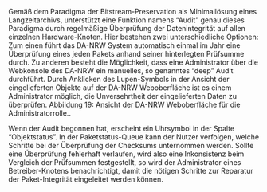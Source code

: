 Gemäß dem Paradigma der Bitstream-Preservation als Minimallösung eines Langzeitarchivs, 
unterstützt eine Funktion namens “Audit”  genau dieses Paradigma durch regelmäßige Überprüfung der 
Datenintegrität auf allen einzelnen Hardware-Knoten.
Hier bestehen zwei unterschiedliche Optionen:
Zum einen führt das DA-NRW System automatisch einmal im Jahr eine Überprüfung eines 
jeden Pakets anhand seiner hinterlegten Prüfsumme durch. Zu anderen besteht die Möglichkeit, dass eine 
Administrator über die Webkonsole des DA-NRW ein manuelles, so genanntes “deep” Audit durchführt.
Durch Anklicken des Lupen-Symbols in der Ansicht der eingelieferten Objekte auf der DA-NRW Weboberfläche ist es einem 
Administrator möglich, die Unversehrtheit der eingelieferten Daten zu überprüfen.
Abbildung 19: Ansicht der DA-NRW Weboberfläche für die Administratorrolle..

Wenn der Audit begonnen hat, erscheint ein Uhrsymbol in der Spalte “Objektstatus”. 
In der Paketstatus-Queue kann der Nutzer verfolgen, welche Schritte bei der Überprüfung der 
Checksums unternommen werden. Sollte eine Überprüfung fehlerhaft verlaufen, wird also eine Inkonsistenz 
beim Vergleich der Prüfsummen festgestellt, so wird der Administrator eines Betreiber-Knotens benachrichtigt, 
damit die nötigen Schritte zur Reparatur der Paket-Integrität eingeleitet werden können.
